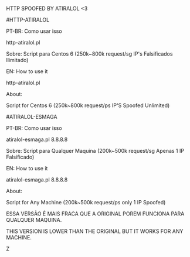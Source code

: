 HTTP SPOOFED BY ATIRALOL <3


#HTTP-ATIRALOL


PT-BR: Como usar isso

http-atiralol.pl <site> <threads> <sockets> <start ip> <end ip> <port>


Sobre: Script para Centos 6 (250k~800k request/sg IP's Falsificados Ilimitado)


EN: How to use it

http-atiralol.pl <site> <threads> <sockets> <start ip> <end ip> <port>


About:

Script for Centos 6 (250k~800k request/ps IP'S Spoofed Unlimited)


#ATIRALOL-ESMAGA


PT-BR: Como usar isso

atiralol-esmaga.pl <site> <threads> <sockets> 8.8.8.8


Sobre: Script para Qualquer Maquina (200k~500k request/sg Apenas 1 IP Falsificado)


EN: How to use it

atiralol-esmaga.pl <site> <threads> <sockets> 8.8.8.8


About:

Script for Any Machine (200k~500k request/ps only 1 IP Spoofed)


ESSA VERSÃO É MAIS FRACA QUE A ORIGINAL POREM FUNCIONA PARA QUALQUER MAQUINA.

THIS VERSION IS LOWER THAN THE ORIGINAL BUT IT WORKS FOR ANY MACHINE.

Z

